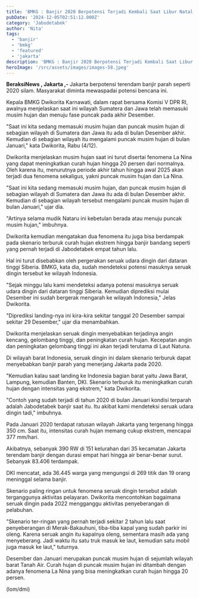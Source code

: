 ```yaml
---
title: 'BMKG : Banjir 2020 Berpotensi Terjadi Kembali Saat Libur Natal'
pubDate: '2024-12-05T02:51:12.000Z'
category: 'Jabodetabek'
author: 'Nita'
tags:
  - 'banjir'
  - 'bmkg'
  - 'featured'
  - 'jakarta'
description: 'BMKG : Banjir 2020 Berpotensi Terjadi Kembali Saat Libur Natal'
heroImage: '/src/assets/images/images-58.jpeg'
---
```


**BeraksiNews , Jakarta ,-** Jakarta berpotensi terendam banjir parah seperti 2020 silam. Masyarakat diminta mewaspadai potensi bencana ini.

Kepala BMKG Dwikorita Karnawati, dalam rapat bersama Komisi V DPR RI, awalnya menjelaskan saat ini wilayah Sumatera dan Jawa telah memasuki musim hujan dan menuju fase puncak pada akhir Desember.

"Saat ini kita sedang memasuki musim hujan dan puncak musim hujan di sebagian wilayah di Sumatera dan Jawa itu ada di bulan Desember akhir. Kemudian di sebagian wilayah itu mengalami puncak musim hujan di bulan Januari," kata Dwikorita, Rabu (4/12).

Dwikorita menjelaskan musim hujan saat ini turut disertai fenomena La Nina yang dapat meningkatkan curah hujan hingga 20 persen dari normalnya. Oleh karena itu, menurutnya periode akhir tahun hingga awal 2025 akan terjadi dua fenomena sekaligus, yakni puncak musim hujan dan La Nina.

"Saat ini kita sedang memasuki musim hujan, dan puncak musim hujan di sebagian wilayah di Sumatera dan Jawa itu ada di bulan Desember akhir. Kemudian di sebagian wilayah tersebut mengalami puncak musim hujan di bulan Januari," ujar dia.

"Artinya selama mudik Nataru ini kebetulan berada atau menuju puncak musim hujan," imbuhnya.

Dwikorita kemudian mengatakan dua fenomena itu juga bisa berdampak pada skenario terburuk curah hujan ekstrem hingga banjir bandang seperti yang pernah terjadi di Jabodetabek empat tahun lalu.

Hal ini turut disebabkan oleh pergerakan seruak udara dingin dari dataran tinggi Siberia. BMKG, kata dia, sudah mendeteksi potensi masuknya seruak dingin tersebut ke wilayah Indonesia.

"Sejak minggu lalu kami mendeteksi adanya potensi masuknya seruak udara dingin dari dataran tinggi Siberia. Kemudian diprediksi mulai Desember ini sudah bergerak mengarah ke wilayah Indonesia," Jelas Dwikorita.

"Diprediksi landing-nya ini kira-kira sekitar tanggal 20 Desember sampai sekitar 29 Desember," ujar dia menambahkan.

Dwikorita menjelaskan seruak dingin menyebabkan terjadinya angin kencang, gelombang tinggi, dan peningkatan curah hujan. Kecepatan angin dan peningkatan gelombang tinggi ini akan terjadi terutama di Laut Natuna.

Di wilayah barat Indonesia, seruak dingin ini dalam skenario terburuk dapat menyebabkan banjir parah yang menerjang Jakarta pada 2020.

"Kemudian kalau saat landing ke Indonesia bagian barat yaitu Jawa Barat, Lampung, kemudian Banten, DKI. Skenario terburuk itu meningkatkan curah hujan dengan intensitas yang ekstrem," kata Dwikorita.

"Contoh yang sudah terjadi di tahun 2020 di bulan Januari kondisi terparah adalah Jabodetabek banjir saat itu. Itu akibat kami mendeteksi seruak udara dingin tadi," imbuhnya.

Pada Januari 2020 terdapat ratusan wilayah Jakarta yang tergenang hingga 350 cm. Saat itu, intensitas curah hujan memang cukup ekstrem, mencapai 377 mm/hari.

Akibatnya, sebanyak 390 RW di 151 kelurahan dari 35 kecamatan Jakarta terendam banjir dengan durasi empat hari hingga air benar-benar surut. Sebanyak 83.406 terdampak.

DKI mencatat, ada 36.445 warga yang mengungsi di 269 titik dan 19 orang meninggal selama banjir.

Skenario paling ringan untuk fenomena seruak dingin tersebut adalah terganggunya aktivitas pelayaran. Dwikorita mencontohkan bagaimana seruak dingin pada 2022 mengganggu aktivitas penyeberangan di pelabuhan.

"Skenario ter-ringan yang pernah terjadi sekitar 2 tahun lalu saat penyeberangan di Merak-Bakauhuni, tiba-tiba kapal yang sudah parkir ini oleng. Karena seruak angin itu kapalnya oleng, sementara masih ada yang menyeberang. Jadi waktu itu satu truk masuk ke laut, kemudian satu mobil juga masuk ke laut," tuturnya.

Desember dan Januari merupakan puncak musim hujan di sejumlah wilayah barat Tanah Air. Curah hujan di puncak musim hujan ini ditambah dengan adanya fenomena La Nina yang bisa meningkatkan curah hujan hingga 20 persen.

(lom/dmi)
